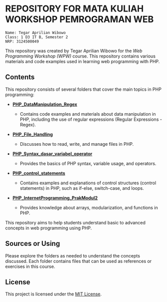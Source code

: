 # REPOSITORY FOR MATA KULIAH WORKSHOP PEMROGRAMAN WEB


    Name: Tegar Aprilian Wibowo
    Class: 1 D3 IT B, Semester 2
    NRP: 3124500049


This repository was created by Tegar Aprilian Wibowo for the *Web Programming Workshop (WPW)* course. This repository contains various materials and code examples used in learning web programming with PHP.

## Contents
This repository consists of several folders that cover the main topics in PHP programming:

- **[PHP_DataManipulation_Regex](https://github.com/Himdeunn/MATKUL-WPW/tree/main/PHP_DataManipulation_Regex)**
  - Contains code examples and materials about data manipulation in PHP, including the use of regular expressions (Regular Expressions - Regex).

- **[PHP_File_Handling](https://github.com/Himdeunn/MATKUL-WPW/tree/main/PHP_File_Handling)**
  - Discusses how to read, write, and manage files in PHP.

- **[PHP_Syntax_dasar_variabel_operator](https://github.com/Himdeunn/MATKUL-WPW/tree/main/PHP_Syntax_dasar_variabel_operator)**
  - Provides the basics of PHP syntax, variable usage, and operators.

- **[PHP_control_statements](https://github.com/Himdeunn/MATKUL-WPW/tree/main/PHP_control_statements)**
  - Contains examples and explanations of control structures (control statements) in PHP, such as if-else, switch-case, and loops.

- **[PHP_InternetProgramming_PrakModul2](https://github.com/Himdeunn/MATKUL-WPW/tree/main/PHP_InternetProgramming_PrakModul2)**
  - Provides knowledge about arrays, modularization, and functions in PHP.

This repository aims to help students understand basic to advanced concepts in web programming using PHP.

## Sources or Using
Please explore the folders as needed to understand the concepts discussed. Each folder contains files that can be used as references or exercises in this course.

## License  
This project is licensed under the [MIT License](./LICENSE).